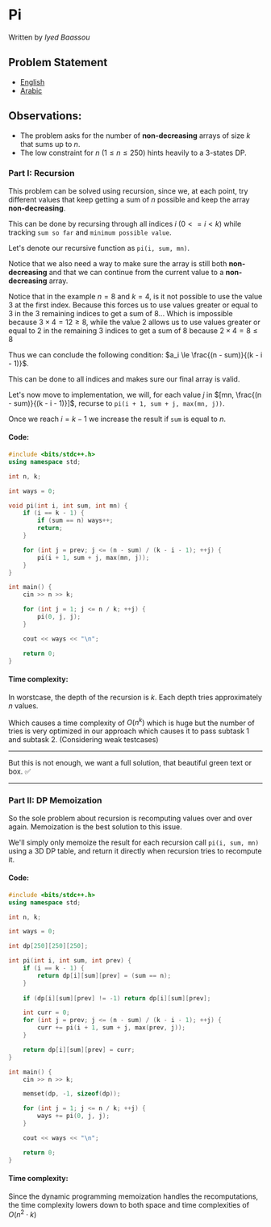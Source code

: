 # Pi
Written by _Iyed Baassou_

## Problem Statement

- [English](statements/pi.pdf)
- [Arabic](statements/pi%20(ar_DZ).pdf)


## Observations:
- The problem asks for the number of **non-decreasing** arrays of size $k$ that sums up to $n$.
- The low constraint for $n$ ($1 \le n \le 250$) hints heavily to a 3-states DP.
### Part I: Recursion
This problem can be solved using recursion, since we, at each point, try different values that keep getting a sum of $n$ possible and keep the array **non-decreasing**.

This can be done by recursing through all indices $i$ ($0 <= i < k$) while tracking `sum so far` and `minimum possible value`.

Let's denote our recursive function as `pi(i, sum, mn)`.

Notice that we also need a way to make sure the array is still both **non-decreasing** and that we can continue from the current value to a **non-decreasing** array.

Notice that in the example $n = 8$ and $k=4$, is it not possible to use the value 3 at the first index. Because this forces us to use values greater or equal to 3 in the 3 remaining indices to get a sum of 8... Which is impossible because $3 \times 4 = 12 \ge 8$, while the value 2 allows us to use values greater or equal to 2 in the remaining 3 indices to get a sum of 8 because $2 \times 4 = 8 \le 8$

Thus we can conclude the following condition: $a_i \le \frac{(n - sum)}{(k - i - 1)}$.

This can be done to all indices and makes sure our final array is valid.

Let's now move to implementation, we will, for each value $j$ in $[mn, \frac{(n - sum)}{(k - i - 1)}]$, recurse to `pi(i + 1, sum + j, max(mn, j))`.

Once we reach $i = k - 1$ we increase the result if `sum` is equal to $n$.

#### Code:
```cpp
#include <bits/stdc++.h>
using namespace std;

int n, k;

int ways = 0;

void pi(int i, int sum, int mn) {
    if (i == k - 1) {
        if (sum == n) ways++;
        return;
    }

    for (int j = prev; j <= (n - sum) / (k - i - 1); ++j) {
        pi(i + 1, sum + j, max(mn, j));
    }
}

int main() {
    cin >> n >> k;

    for (int j = 1; j <= n / k; ++j) {
        pi(0, j, j);
    }

    cout << ways << "\n";

    return 0;
}
```
#### Time complexity:
In worstcase, the depth of the recursion is *k*.
Each depth tries approximately $n$ values.

Which causes a time complexity of $O(n^k)$ which is huge but the number of tries is very optimized in our approach which causes it to pass subtask 1 and subtask 2. (Considering weak testcases)

---
But this is not enough, we want a full solution, that beautiful green text or box. ✅

---
### Part II: DP Memoization

So the sole problem about recursion is recomputing values over and over again. Memoization is the best solution to this issue.

We'll simply only memoize the result for each recursion call `pi(i, sum, mn)` using a 3D DP table, and return it directly when recursion tries to recompute it.

#### Code:

```cpp
#include <bits/stdc++.h>
using namespace std;

int n, k;

int ways = 0;

int dp[250][250][250];

int pi(int i, int sum, int prev) {
    if (i == k - 1) {
        return dp[i][sum][prev] = (sum == n);
    }
    
    if (dp[i][sum][prev] != -1) return dp[i][sum][prev];

    int curr = 0;
    for (int j = prev; j <= (n - sum) / (k - i - 1); ++j) {
        curr += pi(i + 1, sum + j, max(prev, j));
    }

    return dp[i][sum][prev] = curr;
}

int main() {
    cin >> n >> k;

    memset(dp, -1, sizeof(dp));

    for (int j = 1; j <= n / k; ++j) {
        ways += pi(0, j, j);
    }

    cout << ways << "\n";

    return 0;
}
```

#### Time complexity:
Since the dynamic programming memoization handles the recomputations, the time complexity lowers down to both space and time complexities of $O(n^2\cdot k)$
